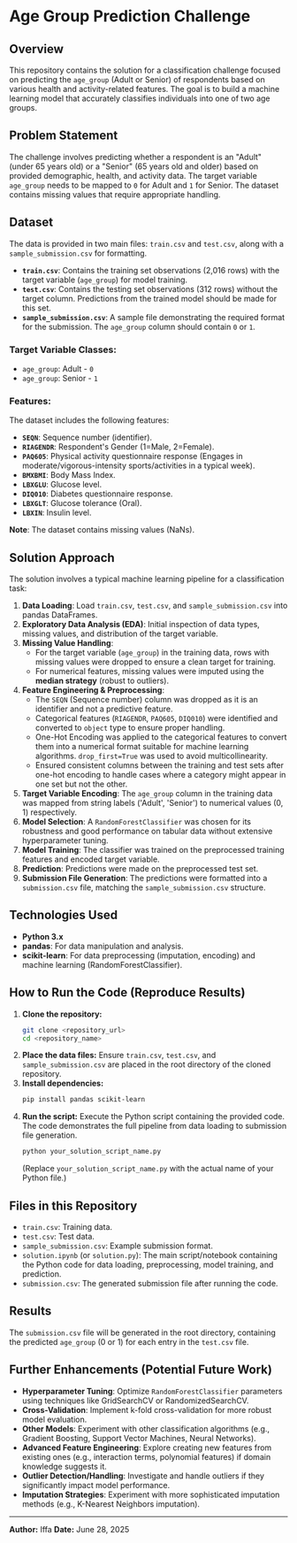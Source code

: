 # Age Group Prediction Challenge

## Overview

This repository contains the solution for a classification challenge focused on predicting the `age_group` (Adult or Senior) of respondents based on various health and activity-related features. The goal is to build a machine learning model that accurately classifies individuals into one of two age groups.

## Problem Statement

The challenge involves predicting whether a respondent is an "Adult" (under 65 years old) or a "Senior" (65 years old and older) based on provided demographic, health, and activity data. The target variable `age_group` needs to be mapped to `0` for Adult and `1` for Senior. The dataset contains missing values that require appropriate handling.

## Dataset

The data is provided in two main files: `train.csv` and `test.csv`, along with a `sample_submission.csv` for formatting.

* **`train.csv`**: Contains the training set observations (2,016 rows) with the target variable (`age_group`) for model training.
* **`test.csv`**: Contains the testing set observations (312 rows) without the target column. Predictions from the trained model should be made for this set.
* **`sample_submission.csv`**: A sample file demonstrating the required format for the submission. The `age_group` column should contain `0` or `1`.

### Target Variable Classes:

* `age_group`: Adult - `0`
* `age_group`: Senior - `1`

### Features:

The dataset includes the following features:

* **`SEQN`**: Sequence number (identifier).
* **`RIAGENDR`**: Respondent's Gender (1=Male, 2=Female).
* **`PAQ605`**: Physical activity questionnaire response (Engages in moderate/vigorous-intensity sports/activities in a typical week).
* **`BMXBMI`**: Body Mass Index.
* **`LBXGLU`**: Glucose level.
* **`DIQ010`**: Diabetes questionnaire response.
* **`LBXGLT`**: Glucose tolerance (Oral).
* **`LBXIN`**: Insulin level.

**Note**: The dataset contains missing values (NaNs).

## Solution Approach

The solution involves a typical machine learning pipeline for a classification task:

1.  **Data Loading**: Load `train.csv`, `test.csv`, and `sample_submission.csv` into pandas DataFrames.
2.  **Exploratory Data Analysis (EDA)**: Initial inspection of data types, missing values, and distribution of the target variable.
3.  **Missing Value Handling**:
    * For the target variable (`age_group`) in the training data, rows with missing values were dropped to ensure a clean target for training.
    * For numerical features, missing values were imputed using the **median strategy** (robust to outliers).
4.  **Feature Engineering & Preprocessing**:
    * The `SEQN` (Sequence number) column was dropped as it is an identifier and not a predictive feature.
    * Categorical features (`RIAGENDR`, `PAQ605`, `DIQ010`) were identified and converted to `object` type to ensure proper handling.
    * One-Hot Encoding was applied to the categorical features to convert them into a numerical format suitable for machine learning algorithms. `drop_first=True` was used to avoid multicollinearity.
    * Ensured consistent columns between the training and test sets after one-hot encoding to handle cases where a category might appear in one set but not the other.
5.  **Target Variable Encoding**: The `age_group` column in the training data was mapped from string labels ('Adult', 'Senior') to numerical values (0, 1) respectively.
6.  **Model Selection**: A `RandomForestClassifier` was chosen for its robustness and good performance on tabular data without extensive hyperparameter tuning.
7.  **Model Training**: The classifier was trained on the preprocessed training features and encoded target variable.
8.  **Prediction**: Predictions were made on the preprocessed test set.
9.  **Submission File Generation**: The predictions were formatted into a `submission.csv` file, matching the `sample_submission.csv` structure.

## Technologies Used

* **Python 3.x**
* **pandas**: For data manipulation and analysis.
* **scikit-learn**: For data preprocessing (imputation, encoding) and machine learning (RandomForestClassifier).

## How to Run the Code (Reproduce Results)

1.  **Clone the repository:**
    ```bash
    git clone <repository_url>
    cd <repository_name>
    ```
2.  **Place the data files:** Ensure `train.csv`, `test.csv`, and `sample_submission.csv` are placed in the root directory of the cloned repository.
3.  **Install dependencies:**
    ```bash
    pip install pandas scikit-learn
    ```
4.  **Run the script:**
    Execute the Python script containing the provided code. The code demonstrates the full pipeline from data loading to submission file generation.
    ```bash
    python your_solution_script_name.py
    ```
    (Replace `your_solution_script_name.py` with the actual name of your Python file.)

## Files in this Repository

* `train.csv`: Training data.
* `test.csv`: Test data.
* `sample_submission.csv`: Example submission format.
* `solution.ipynb` (or `solution.py`): The main script/notebook containing the Python code for data loading, preprocessing, model training, and prediction.
* `submission.csv`: The generated submission file after running the code.

## Results

The `submission.csv` file will be generated in the root directory, containing the predicted `age_group` (0 or 1) for each entry in the `test.csv` file.

## Further Enhancements (Potential Future Work)

* **Hyperparameter Tuning**: Optimize `RandomForestClassifier` parameters using techniques like GridSearchCV or RandomizedSearchCV.
* **Cross-Validation**: Implement k-fold cross-validation for more robust model evaluation.
* **Other Models**: Experiment with other classification algorithms (e.g., Gradient Boosting, Support Vector Machines, Neural Networks).
* **Advanced Feature Engineering**: Explore creating new features from existing ones (e.g., interaction terms, polynomial features) if domain knowledge suggests it.
* **Outlier Detection/Handling**: Investigate and handle outliers if they significantly impact model performance.
* **Imputation Strategies**: Experiment with more sophisticated imputation methods (e.g., K-Nearest Neighbors imputation).

---

**Author:** Iffa
**Date:** June 28, 2025
